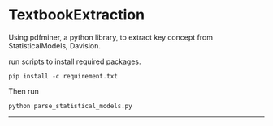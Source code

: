 # TextbookExtraction
Using pdfminer, a python library, to extract key concept from StatisticalModels, Davision.

run scripts to install required packages.

```shell
pip install -c requirement.txt
```

Then run

```shell
python parse_statistical_models.py
```

-----




